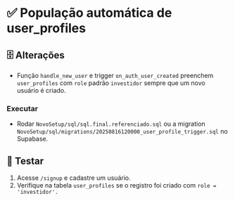 # ✅ População automática de user_profiles

## 🗄️ Alterações
- Função `handle_new_user` e trigger `on_auth_user_created` preenchem `user_profiles` com `role` padrão `investidor` sempre que um novo usuário é criado.

### Executar
- Rodar `NovoSetup/sql/sql.final.referenciado.sql` ou a migration `NovoSetup/sql/migrations/20250816120000_user_profile_trigger.sql` no Supabase.

## 🧪 Testar
1. Acesse `/signup` e cadastre um usuário.
2. Verifique na tabela `user_profiles` se o registro foi criado com `role = 'investidor'.`
